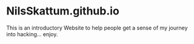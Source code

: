 # NilsSkattum.github.io
This is an introductory Website to help people get a sense of my journey into hacking... enjoy.
